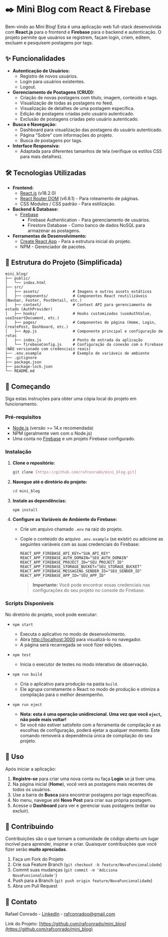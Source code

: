 # ✒️ Mini Blog com React & Firebase

Bem-vindo ao Mini Blog! Esta é uma aplicação web full-stack desenvolvida com **React.js** para o frontend e **Firebase** para o backend e autenticação. O projeto permite que usuários se registrem, façam login, criem, editem, excluam e pesquisem postagens por tags.

## ✨ Funcionalidades

* **Autenticação de Usuários:**
    * Registro de novos usuários.
    * Login para usuários existentes.
    * Logout.
* **Gerenciamento de Postagens (CRUD):**
    * Criação de novas postagens com título, imagem, conteúdo e tags.
    * Visualização de todas as postagens no feed.
    * Visualização de detalhes de uma postagem específica.
    * Edição de postagens criadas pelo usuário autenticado.
    * Exclusão de postagens criadas pelo usuário autenticado.
* **Busca e Navegação:**
    * Dashboard para visualização das postagens do usuário autenticado.
    * Página "Sobre" com informações do projeto.
    * Busca de postagens por tags.
* **Interface Responsiva:**
    * Adaptada para diferentes tamanhos de tela (verifique os estilos CSS para mais detalhes).

## 🛠️ Tecnologias Utilizadas

* **Frontend:**
    * [React.js](https://reactjs.org/) (v18.2.0)
    * [React Router DOM](https://reactrouter.com/) (v6.8.1) - Para roteamento de páginas.
    * CSS Modules / CSS padrão - Para estilização.
* **Backend & Database:**
    * [Firebase](https://firebase.google.com/)
        * Firebase Authentication - Para gerenciamento de usuários.
        * Firestore Database - Como banco de dados NoSQL para armazenar as postagens.
* **Ferramentas de Desenvolvimento:**
    * [Create React App](https://create-react-app.dev/) - Para a estrutura inicial do projeto.
    * NPM - Gerenciador de pacotes.

## 📂 Estrutura do Projeto (Simplificada)

```text
mini_blog/
├── public/
│   └── index.html
├── src/
│   ├── assets/               # Imagens e outros assets estáticos
│   ├── components/           # Componentes React reutilizáveis (Navbar, Footer, PostDetail, etc.)
│   ├── context/              # Context API para gerenciamento de estado (AuthProvider)
│   ├── hooks/                # Hooks customizados (useAuthValue, useInsertDocument, etc.)
│   ├── pages/                # Componentes de página (Home, Login, CreatePost, Dashboard, etc.)
│   ├── App.js                # Componente principal e configuração de rotas
│   ├── index.js              # Ponto de entrada da aplicação
│   └── firebaseConfig.js     # Configuração da conexão com o Firebase (NÃO versionado com credenciais reais)
├── .env.example              # Exemplo de variáveis de ambiente
├── .gitignore
├── package.json
├── package-lock.json
└── README.md
```

## 🚀 Começando

Siga estas instruções para obter uma cópia local do projeto em funcionamento.

### Pré-requisitos

* [Node.js](https://nodejs.org/) (versão >= 14.x recomendada)
* NPM (geralmente vem com o Node.js)
* Uma conta no [Firebase](https://firebase.google.com/) e um projeto Firebase configurado.

### Instalação

1.  **Clone o repositório:**
    ```bash
    git clone [https://github.com/rafconrado/mini_blog.git]
    ```
2.  **Navegue até o diretório do projeto:**
    ```bash
    cd mini_blog
    ```
3.  **Instale as dependências:**
    ```bash
    npm install
    ```
4.  **Configure as Variáveis de Ambiente do Firebase:**
    * Crie um arquivo chamado `.env` na raiz do projeto.
    * Copie o conteúdo do arquivo `.env.example` (se existir) ou adicione as seguintes variáveis com as suas credenciais do Firebase:

        ```env
        REACT_APP_FIREBASE_API_KEY="SUA_API_KEY"
        REACT_APP_FIREBASE_AUTH_DOMAIN="SEU_AUTH_DOMAIN"
        REACT_APP_FIREBASE_PROJECT_ID="SEU_PROJECT_ID"
        REACT_APP_FIREBASE_STORAGE_BUCKET="SEU_STORAGE_BUCKET"
        REACT_APP_FIREBASE_MESSAGING_SENDER_ID="SEU_SENDER_ID"
        REACT_APP_FIREBASE_APP_ID="SEU_APP_ID"
        ```
        > **Importante:** Você pode encontrar essas credenciais nas configurações do seu projeto no console do Firebase.

### Scripts Disponíveis

No diretório do projeto, você pode executar:

* `npm start`
    * Executa o aplicativo no modo de desenvolvimento.
    * Abra [http://localhost:3000](http://localhost:3000) para visualizá-lo no navegador.
    * A página será recarregada se você fizer edições.

* `npm test`
    * Inicia o executor de testes no modo interativo de observação.

* `npm run build`
    * Cria o aplicativo para produção na pasta `build`.
    * Ele agrupa corretamente o React no modo de produção e otimiza a compilação para o melhor desempenho.

* `npm run eject`
    * **Nota: esta é uma operação unidirecional. Uma vez que você `eject`, não pode mais voltar!**
    * Se você não estiver satisfeito com a ferramenta de compilação e as escolhas de configuração, poderá ejetar a qualquer momento. Este comando removerá a dependência única de compilação do seu projeto.

## 📖 Uso

Após iniciar a aplicação:

1.  **Registre-se** para criar uma nova conta ou faça **Login** se já tiver uma.
2.  Na página inicial (**Home**), você verá as postagens mais recentes de todos os usuários.
3.  Use a barra de **Busca** para encontrar postagens por tags específicas.
4.  No menu, navegue até **Novo Post** para criar sua própria postagem.
5.  Acesse o **Dashboard** para ver e gerenciar suas postagens (editar ou excluir).

## 🤝 Contribuindo

Contribuições são o que tornam a comunidade de código aberto um lugar incrível para aprender, inspirar e criar. Quaisquer contribuições que você fizer serão **muito apreciadas**.

1.  Faça um Fork do Projeto
2.  Crie sua Feature Branch (`git checkout -b feature/NovaFuncionalidade`)
3.  Commit suas mudanças (`git commit -m 'Adiciona NovaFuncionalidade'`)
4.  Push para a Branch (`git push origin feature/NovaFuncionalidade`)
5.  Abra um Pull Request

## 📧 Contato

Rafael Conrado - [LinkedIn](https://www.linkedin.com/in/rafconradoo/) - rafconradoo@gmail.com

Link do Projeto: [https://github.com/rafconrado/mini_blog](https://github.com/rafconrado/mini_blog)
